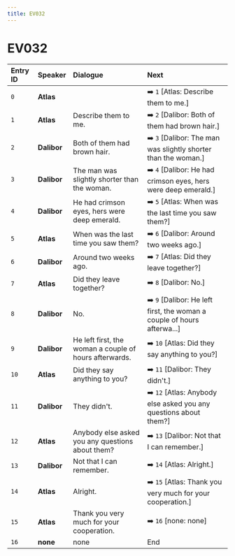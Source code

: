```yaml
---
title: EV032
---
```


# EV032


| Entry ID | Speaker | Dialogue | Next |
| :------- | :------ | :------- | :------------ |
| `0` | **Atlas** |  | ➡️ `1` \[Atlas: Describe them to me\.\] |
| `1` | **Atlas** | Describe them to me\. | ➡️ `2` \[Dalibor: Both of them had brown hair\.\] |
| `2` | **Dalibor** | Both of them had brown hair\. | ➡️ `3` \[Dalibor: The man was slightly shorter than the woman\.\] |
| `3` | **Dalibor** | The man was slightly shorter than the woman\. | ➡️ `4` \[Dalibor: He had crimson eyes, hers were deep emerald\.\] |
| `4` | **Dalibor** | He had crimson eyes, hers were deep emerald\. | ➡️ `5` \[Atlas: When was the last time you saw them?\] |
| `5` | **Atlas** | When was the last time you saw them? | ➡️ `6` \[Dalibor: Around two weeks ago\.\] |
| `6` | **Dalibor** | Around two weeks ago\. | ➡️ `7` \[Atlas: Did they leave together?\] |
| `7` | **Atlas** | Did they leave together? | ➡️ `8` \[Dalibor: No\.\] |
| `8` | **Dalibor** | No\. | ➡️ `9` \[Dalibor: He left first, the woman a couple of hours afterwa\.\.\.\] |
| `9` | **Dalibor** | He left first, the woman a couple of hours afterwards\. | ➡️ `10` \[Atlas: Did they say anything to you?\] |
| `10` | **Atlas** | Did they say anything to you? | ➡️ `11` \[Dalibor: They didn't\.\] |
| `11` | **Dalibor** | They didn't\. | ➡️ `12` \[Atlas: Anybody else asked you any questions about them?\] |
| `12` | **Atlas** | Anybody else asked you any questions about them? | ➡️ `13` \[Dalibor: Not that I can remember\.\] |
| `13` | **Dalibor** | Not that I can remember\. | ➡️ `14` \[Atlas: Alright\.\] |
| `14` | **Atlas** | Alright\. | ➡️ `15` \[Atlas: Thank you very much for your cooperation\.\] |
| `15` | **Atlas** | Thank you very much for your cooperation\. | ➡️ `16` \[none: none\] |
| `16` | **none** | none | End |
